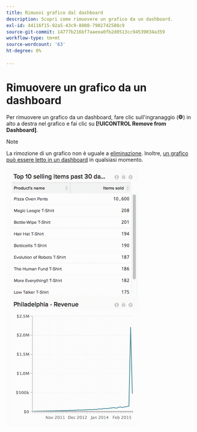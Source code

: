 ```yaml
---
title: Rimuovi grafico dal dashboard
description: Scopri come rimuovere un grafico da un dashboard.
exl-id: 44116f15-92a5-43c9-8808-7902742508c9
source-git-commit: 14777b216bf7aaeea0fb2d0513cc94539034a359
workflow-type: tm+mt
source-wordcount: '63'
ht-degree: 0%

---
```


# Rimuovere un grafico da un dashboard

Per rimuovere un grafico da un dashboard, fare clic sull&#39;ingranaggio (![](../../assets/gear-icon.png)) in alto a destra nel grafico e fai clic su **[!UICONTROL Remove from Dashboard]**.

>[!NOTE]
>
>La rimozione di un grafico non è uguale a [eliminazione](../../data-user/dashboards/delete-chart.md). Inoltre, [un grafico può essere letto in un dashboard](../../data-user/dashboards/add-charts-dashboard.md) in qualsiasi momento.

![rimuovi grafico](../../assets/Removing_Charts_from_Dashboards.gif)
